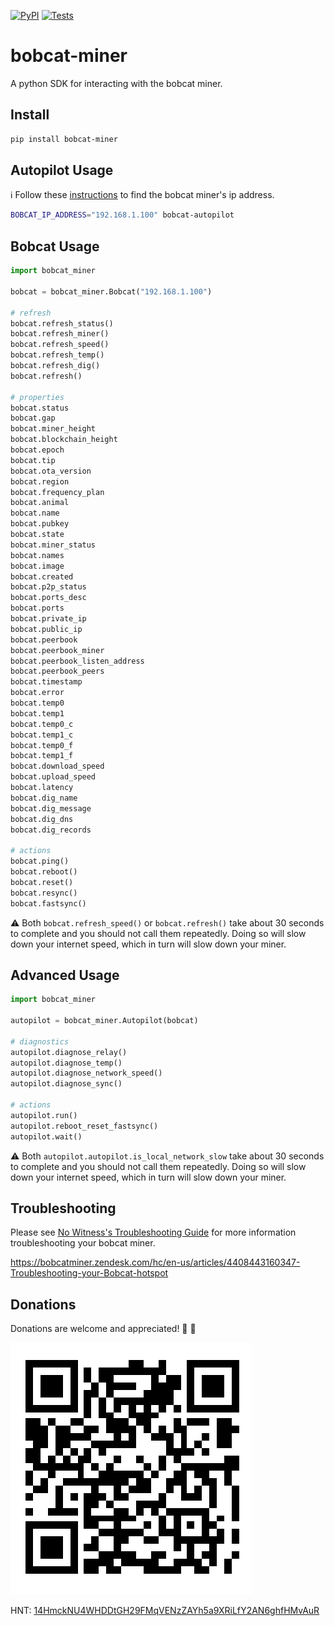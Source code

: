 [![PyPI](https://img.shields.io/pypi/v/bobcat_miner.svg)](https://pypi.org/project/bobcat-miner/)
[![Tests](https://github.com/aidanmelen/bobcat-miner-python/actions/workflows/tests.yaml/badge.svg)](https://github.com/aidanmelen/bobcat-miner-python/actions/workflows/tests.yaml)

# bobcat-miner

A python SDK for interacting with the bobcat miner.

## Install

```bash
pip install bobcat-miner
```

## Autopilot Usage

:information_source: Follow these [instructions](https://bobcatminer.zendesk.com/hc/en-us/articles/4412905935131-How-to-Access-the-Diagnoser) to find the bobcat miner's ip address.

```bash
BOBCAT_IP_ADDRESS="192.168.1.100" bobcat-autopilot
```

## Bobcat Usage

```python
import bobcat_miner

bobcat = bobcat_miner.Bobcat("192.168.1.100")

# refresh
bobcat.refresh_status()
bobcat.refresh_miner()
bobcat.refresh_speed()
bobcat.refresh_temp()
bobcat.refresh_dig()
bobcat.refresh()

# properties
bobcat.status
bobcat.gap
bobcat.miner_height
bobcat.blockchain_height
bobcat.epoch
bobcat.tip
bobcat.ota_version
bobcat.region
bobcat.frequency_plan
bobcat.animal
bobcat.name
bobcat.pubkey
bobcat.state
bobcat.miner_status
bobcat.names
bobcat.image
bobcat.created
bobcat.p2p_status
bobcat.ports_desc
bobcat.ports
bobcat.private_ip
bobcat.public_ip
bobcat.peerbook
bobcat.peerbook_miner
bobcat.peerbook_listen_address
bobcat.peerbook_peers
bobcat.timestamp
bobcat.error
bobcat.temp0
bobcat.temp1
bobcat.temp0_c
bobcat.temp1_c
bobcat.temp0_f
bobcat.temp1_f
bobcat.download_speed
bobcat.upload_speed
bobcat.latency
bobcat.dig_name
bobcat.dig_message
bobcat.dig_dns
bobcat.dig_records

# actions
bobcat.ping()
bobcat.reboot()
bobcat.reset()
bobcat.resync()
bobcat.fastsync()
```

:warning: Both `bobcat.refresh_speed()` or `bobcat.refresh()` take about 30 seconds to complete and you should not call them repeatedly. Doing so will slow down your internet speed, which in turn will slow down your miner.

## Advanced Usage

```python
import bobcat_miner

autopilot = bobcat_miner.Autopilot(bobcat)

# diagnostics
autopilot.diagnose_relay()
autopilot.diagnose_temp()
autopilot.diagnose_network_speed()
autopilot.diagnose_sync()

# actions
autopilot.run()
autopilot.reboot_reset_fastsync()
autopilot.wait()
```

:warning: Both `autopilot.autopilot.is_local_network_slow` take about 30 seconds to complete and you should not call them repeatedly. Doing so will slow down your internet speed, which in turn will slow down your miner.

## Troubleshooting

Please see [No Witness's Troubleshooting Guide](https://www.nowitness.org/troubleshooting/) for more information troubleshooting your bobcat miner.

https://bobcatminer.zendesk.com/hc/en-us/articles/4408443160347-Troubleshooting-your-Bobcat-hotspot

## Donations

Donations are welcome and appreciated! :gift: :tada:

[![HNT: 14HmckNU4WHDDtGH29FMqVENzZAYh5a9XRiLfY2AN6ghfHMvAuR](./images/wallet.jpg)](https://explorer-v1.helium.com/accounts/14HmckNU4WHDDtGH29FMqVENzZAYh5a9XRiLfY2AN6ghfHMvAuR)

HNT: [14HmckNU4WHDDtGH29FMqVENzZAYh5a9XRiLfY2AN6ghfHMvAuR](https://explorer-v1.helium.com/accounts/14HmckNU4WHDDtGH29FMqVENzZAYh5a9XRiLfY2AN6ghfHMvAuR)
